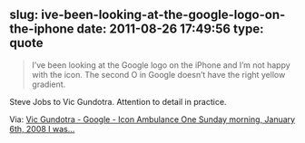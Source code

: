 slug: ive-been-looking-at-the-google-logo-on-the-iphone
date: 2011-08-26 17:49:56
type: quote
---

> I’ve been looking at the Google logo on the iPhone and I’m not happy with the icon. The second O in Google doesn’t have the right yellow gradient.

Steve Jobs to Vic Gundotra. Attention to detail in practice.

 Via: [Vic Gundotra - Google - Icon Ambulance One Sunday morning, January 6th, 2008 I was…](https://plus.google.com/107117483540235115863/posts/gcSStkKxXTw)
